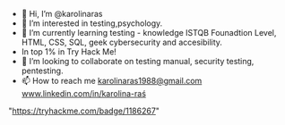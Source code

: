 - 👋 Hi, I’m @karolinaras
- 👀 I’m interested in testing,psychology.
- 🌱 I’m currently learning testing - knowledge ISTQB Founadtion Level, HTML, CSS, SQL, geek cybersecurity and accesibility. 
- In top 1% in Try Hack Me!
- 💞️ I’m looking to collaborate on testing manual, security testing, pentesting. 
- 📫 How to reach me karolinaras1988@gmail.com
www.linkedin.com/in/karolina-raś

<!---
karolinaras/karolinaras is a ✨ special ✨ repository because its `README.md` (this file) appears on your GitHub profile.
You can click the Preview link to take a look at your changes.
--->
"https://tryhackme.com/badge/1186267"

